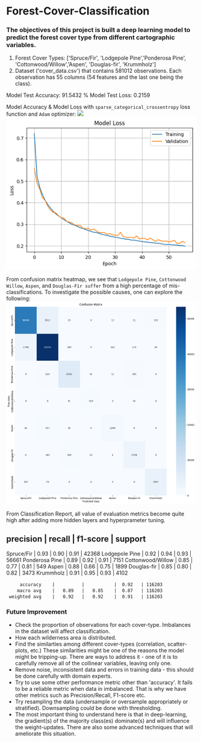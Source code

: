 # Forest-Cover-Classification 

### The objectives of this project is built a deep learning model to predict the forest cover type from different cartographic variables.

1. Forest Cover Types: ['Spruce/Fir', 'Lodgepole Pine','Ponderosa Pine', 'Cottonwood/Willow','Aspen', 'Douglas-fir', 'Krummholz']
2. Dataset ('cover_data.csv') that contains 581012 observations. Each observation has 55 columns (54 features and the last one being the class).

Model Test Accuracy: 91.5432 %
Model Test Loss: 0.2159

Model Accuracy & Model Loss with `sparse_categorical_crossentropy` loss function and `Adam` optimizer:
![](/images/model_accuraacy.png)
![](/images/model_loss.png)

From confusion matrix heatmap, we see that `Lodgepole Pine`, `Cottonwood Willow`, `Aspen`, and `Douglas-Fir suffer` from a high percentage of mis-classifications. To investigate the possible causes, one can explore the following:
![](/images/cf.png)

From Classification Report, all value of evaluation metrics become quite high after adding more hidden layers and hyperprameter tuning.

precision  |  recall  | f1-score  | support
---------------------------------------------------------
Spruce/Fir  |     0.93  |    0.90    |  0.91    | 42368
   Lodgepole Pine  |     0.92   |   0.94    |  0.93  |   56661
   Ponderosa Pine  |     0.89   |   0.92    |  0.91  |    7151
Cottonwood/Willow   |    0.85   |   0.77    |  0.81  |     549
            Aspen    |   0.88   |   0.66    |  0.75  |    1899
      Douglas-fir    |  0.85    |   0.80    |  0.82  |    3473
        Krummholz    |   0.91   |   0.95    |  0.93  |    4102

         accuracy    |          |           |  0.92   | 116203
        macro avg    |   0.89   |   0.85    |  0.87   | 116203
     weighted avg    |   0.92   |   0.92    |  0.91   | 116203

### Future Improvement
* Check the proportion of observations for each cover-type. Imbalances in the dataset will affect classification.
* How each wilderness area is distributed.
* Find the similarties among different cover-types (correlation, scatter-plots, etc.) These similarities might be one of the reasons the model might be tripping-up. There are ways to address it - one of it is to carefully remove all of the collinear variables, leaving only one.
* Remove noise, inconsistent data and errors in training data - this should be done carefully with domain experts.
* Try to use some other performance metric other than 'accuracy'. It fails to be a reliable metric when data in imbalanced. That is why we have other metrics such as Precision/Recall, F1-score etc.
* Try resampling the data (undersample or oversample appropriately or stratified). Downsampling could be done with thresholding.
* The most important thing to understand here is that in deep-learning, the gradient(s) of the majority class(es) dominate(s) and will influence the weight-updates. There are also some advanced techniques that will ameliorate this situation.
